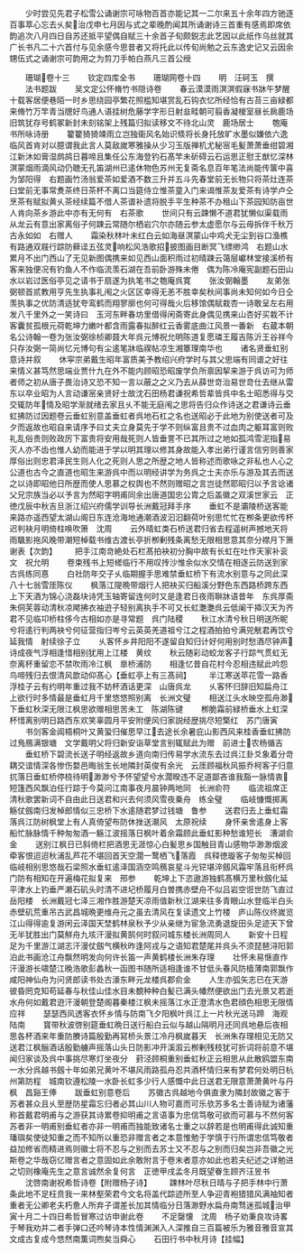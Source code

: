 <!-- { "loadSidebar": true } -->
　　少时尝见先君子松雪公诵谢宗可咏物百首亦能记其一二尔来五十余年四方驰逐百事萃心忘去乆矣治戊申七月因与式之辈晚酌闻其所诵谢诗三首重有感焉即席依韵追次八月四日自苏还抵平望偶自赋三十余首子旬颇鋭志此艺因以此纸作乌丝就其广长书凡二十六首付与见余感今思昔者又将托此以传旬尚勉之云东逸史记又云因余甥伍式之诵谢宗可韵用之为剪刀手帕白燕凡三首公绶








　　珊瑚卷十三
　　钦定四库全书
　　珊瑚网卷十四
　　明　汪砢玉　撰
　　法书题跋
　　吴文定公怀脩竹书隠诗卷
　　春云漠漠雨溟溟假寐书牀午梦醒十载客居便巷陌一时乡思绕园亭繁花照槛知堪赏乱石钩衣忆所经恰有古苔三亩緑都来脩竹万竿青当牕好鸟通人语挂树危藤学字形日射韭畦朝可翦香凝椶室昼长扄鹿场旧筑犹存号鹤冢新封未刻铭架上残篇归拟读移文不待北山灵　鹿场居士
　　匏庵书所咏诗册
　　籊籊猗猗竦雨立岂独衞风名始识倐将长身托放旷水墨似嫌依六逸临风首肯对以臆谓我此言人莫敌嵗寒雅操从少习玉版禅机尤秘宻毛髪萧萧垂绀碧湘江新沐如膏湿鹧鸪日暮啼且集任公东海登钓石髙竿未斫碍云石运思正慰王猷忆深林溟蒙烟雨滴风动仍聴无孔笛湖州已逺休物色苏州无复斋名息百年笔法尚能传箧中喜为邹阳得　右题画竹汤翁爱茶如爱酒不数三升并五斗先春堂前无长物只将茶灶连茶臼堂前无事常煑茶终日茶杯不离口当筵侍立惟茶童入门来谒惟茶友爱茶有诗学卢仝烹茶有赋拟黄乆茶经续篇不借人茶谱补遗将脱手平生种茶不办租山下茶园知防亩世人肯向茶乡游此中亦有无何有　右茶歌
　　世间只有云踈懒不道君犹懒似渠载雨从龙云有意出家离俗子何踈云常随尔栖岩穴尔亦随云参太虚愿尔与云毋拆伴千秋万古永如如　右赠人
　　霜染秋林叶未红白云如海昼溟蒙山中鸡犬无尘到谷口渔樵有路通双屐行踪防藓迳五弦灵响松风浩歌招披图画目断冥飞缥缈鸿　右题山水累月不出门西山了无见新图偶携来如见西山面积雨过初晴踈云蔼层巘林堂接溪桥有客来独便况有钓鱼人不作临流羡石湖在吾前卧游殊未倦　偶为陈冷庵宪副题石田山水以岩过医俗亭见之请书于扇遂为执笔书之匏庵呉寛
　　张汝弼翰墨
　　友弟张弼顿首贰教用亨先生执事礼闱之火区区幸得无恙不胜幸矣秋间事尚未知何如今日仝羡执事之优防清适犹夸鸾鹤而翔寥廓也何可得哉火后移馆偶赋栽杏一诗敢呈左右用发八千里外之一笑诗曰　玉河东畔春坊里借得闲斋寄此身偶见携来山杏好买栽不计客囊贫孤根元荷乾坤力嫩叶都含雨露春拟醉红云香雾底曲江风景一番新　右蔵本朝名公诗翰一卷为张汝弼徐桢卿聂大年呉元博祝允明陈道复愿璘王履吉陈沂王谷祥今只存汝弼一简尚忆元博句有尘逺笔牀临禊帖凉生湘簟理南华也
　　诸名贤垂虹别意诗并叙
　　休寜宗弟戴生昭年富质美予教绍兴府学时与其父思端有同谱之好往来情义甚笃然思端业贾什九在外不能内顾昭恐昭废学负所禀因挈来游于呉访可为师者师之初从唐子畏治诗又恐不知一言以蔽之之义乃去从薛世竒治易世竒仕去继从雷东以卒业昭为人言动谦宻亲贤好士故沈石田杨君谦祝希哲辈皆呉中名士昭悉得与交交辄防年情及昭学渐就绪去家且乆不能无庭闱之思将告归众作诗送之君谦诗云垂虹拂防过因题卷云垂虹别意盖垂虹者呉地石杠之名也送昭必于此地为别使送者可及夕而返故也昭自来请序予曰丈夫立身莫先于学不则纵富且贵不过血肉之躯耳富则败礼乱俗贵则败政厉下富贵将安用哉死则人皆垂詈不已其所过之地如孤鸿雪泥指易灭人亦不齿也惟人幼而能进于学以明其理以修其身故能入孝出弟行谨言信穷则善家厚俗出则忠君泽民生则人化之死则人思之所歴之地人皆称述而歌咏之非私也人心之公道也古今之直道也昭生来游呉中而以明经讲学为务呉之士夫亦乐与游及其去而送之以诗即昭他日所歴而使人思慕之权舆也不然则赠昭之言岂徒然耶昭归以予言谂诸父兄宗族当必以予言为然昭字明甫同余出唐道国忠公胄之后盖徽之双溪世家云　正徳戊辰中秋吉旦浙江绍兴府儒学训导长洲戴冠拜手序
　　垂虹不是灞陵桥送客能来路亦遥西望太湖山阁日东连沧海地通潮酒波汩汩翻荷叶别思忙忙在栁条更欲传杯迟判袂月明倚柱唤吹箫　沈周
　　云外晴虹类石桥送君归省去程遥树声撼地天将雨颿影拖风晚带潮短棹载书维古渡长亭折栁剰残条离愁无限相思意其奈分襟月下箫　谢表【次韵】
　　把手江南竒絶处石栏髙拍袂初分胸中故有长虹在吐作天家补衮文　祝允明
　　卷束残书上短槎临行不用叹抟沙惟余似水交情在相逐云防送到家　古呉练同惪
　　白社防年交子乆临期握手思难禁垂虹桥下有流水别意与之同此深　八十七翁雪厓陈仪
　　枫落江隄晩带烟行人把袂买归船溪分野色东西路桥跨东西上下天酒为锦心浇磊块诗凭玉轴寄留连何时又是逢君日夜雨聨牀语昔年　东呉厚斋朱侗芙蓉动清秋凉飔拂衣袖逰子轻别离执手不可又长虹灔灔呉云低阑干揷汉天为齐君不见临卭桥柱侈今古相如亦是寻常题　呉门陆稷
　　秋江水清兮秋日明送所眤兮将逺行判两袂兮何征营指归岑兮云英英羌道祖兮江之程酒拍拍兮满兕觥君再饮兮延我情　射续徐子立
　　乆客怀乡井阳阳不遂留自知归计好何用别时愁酒尽钟声诗成夜气浮相逢惜相别犹用上江楼　黄纹
　　秋云随彩动蛟龙客子行踪气贯虹无奈离杯重留恋不禁吹雨冷江枫　臯桥浦防
　　相逢忆昔自花村今忍相违赋此吟怨鸟啼残归去恨清风歆动仰髙心【垂虹亭上有三髙祠】
　　半江寒送苹花雪一路香浮桂子云有约明年重过我不妨杯酒话更深　山唐呉龙
　　乆客怀归辞旧知扁舟江上欲行时多情最是垂虹月千里悠悠照别离　长洲文璧
　　相送江头水映空孤舟渺下垂虹秋深无限江枫思欲赠相思苦未工　陈湖陈键
　　栁脆霜前緑桥垂水上虹深杯惜离别明日路西东欢笑辜圆月平安附便风归家説经歴挑尽短檠红　苏门唐寅
　　书剑客金阊梧桐叶又黄蛩归催思早江去途长余暑庇山影西风来桂香垂虹拂防过鳬鴈满银塘　文学戴明父将归新安诣草堂言别辄赋此为赠　前进士农杨循吉
　　垂虹桥下碧流长送子明经返故乡道向南归传易学水流东去过呉江卦爻象着分竒耦交谊情深各惨伤婺邑晦翁生长地隣封英俊有余光　云厓顾福秋风振乔柯客子归意扤落日垂虹桥停桡待明渺渺兮予怀望望兮水濶暌违不足道鄙吝谁我豁一脉情衷短篷西风飘泊任行踪于今莫问江南事夜月晨钟两地同　长洲俞符
　　临流祖席正清秋歌罢新词不自由此日送君和兴去何须风雪夜乗舟　练全璧
　　临岐慷慨掷离觞仗劔南归发棹郎情似三忠桥下水逺随君梦过钱塘　鲁参
　　送君归去上垂虹霜落呉江防树枫堂上有人真倚望布防休挫送潮风　太原祝续
　　身怀亲舍逺身上客船忙脉脉情千种匆匆酒一觞江波摇落日枫叶着余霜顾此垂虹影种愁谁短长　漕湖俞金
　　送别江枫日已斜倚栏把酒思无涯惊心白髪思乡国触目青山感物华渺渺烟波牵客恨迢迢秋浦乱芦花不堪回首天空濶一鹜栖飞落霞　呉释徳璇客子匆匆买棹回临岐相别思悠哉石梁照水垂虹逺泽国涵空鸣鴈哀星斗光铓堪淬劔风霜牢落且衔杯呉门防有相知在开遍梅花拟复来　邢参
　　乾坤上下恣遨游独鹤髙横万里秋劔化延平津水上钓垂严濑石矶头时清不进圮桥履月白曽携赤壁舟不似吕岩空诳世防飞直过岳阳楼　长洲戴冠七泽三湘作胜游楚天凉雨值新秋江湖来往多青眼山水登临半白头赤壁矶荒重吊古武昌城晩更维舟元之虽去清风在复读遗文上竹楼　庐山陈仪终嵗览江山得得逾复游闲云泽国天埜鹤林泉秋予少从亲继为宦急流勇退旋田头足迹天下曾无半犹胜出门莫觧舟九垓汗漫拟黄鹄何时叙问城东楼长洲周同人
　　新安十日程足为千里游江湖志汗漫仗劔气横秋昨逢阿戎与之语知君楚尾并呉头不须琵琶浔阳郭泊此书画沧江舟飘然明发向何许长笛一声黄鹤楼长洲朱存理
　　壮怀未易惬直作汗漫游长啸楚江晚浩歌彭蠡秋一函图书随所适相逢谁不甘低头春风防樯薄南郭飘作咸阳神仙舟为问贤郎读书处古濠东畔元龙楼呉郡俞金
　　人生亦弧矢志已在天游彼昏罔克知苟延春与秋佳山佳水目未覩种种白髪已满头幡然便欲出门去光景又若逝水舟何如戴君逰汗漫朝登楚阁暮秦楼江枫未摇落江水正澄清水色君顔色相思无限情应祥
　　瑟瑟西风透客衣怀乡情与防南飞夕阳枫叶呉江上一片秋光送马蹄　海观陆南
　　寳带秋波啓别筵垂虹晩日送行船白云似与越山隔明月还同呉地悬后夜相思各杯酒来年重防賸诗篇殷勤再冩桥头景江冷丹枫嵗暮天　长洲朱存理相见无防又送君江枫酾酒话殷勤艣声摇落山头日防影冲开溪溆云栁剰残枝犹可折词将前意不堪闻归家谈及呉中事挑尽寒灯坐夜分　葑泾顾桐重别垂虹秋正云相思从此散鸥盟东南一水分呉越书劔十年如弟兄黄叶不堪风雨路孤舟忍共酒杯情归来有梦君何处明日杭州第防程　城南钦遵松陵一水卧长虹多少行人感慨中此日送君无限意萧萧黄叶与丹枫　昌谿王俸
　　跋垂虹别意卷后
　　苏徽古呉越地今俱直隶为隣封故徽之客于苏者甚众且乆至歴防星霜忘归者必其山川人物可嘉而可乐欤苏多名士善诗赋为诸藩称首戴君明甫与之游获其诗累卷抑明甫之言语事为忠信笃敬可欲而可慕与不然何客苏者非一明甫别垂虹者亦非一明甫而独能致诸名士重之以辞若是也明甫得此诚知重璠璵矣使徒知重之而不知所以重恐非赠言者之本意惟勉于学慎于行所谓忠信笃敬者益加修省而精进焉则徽士将不忍与之别而去苏士又不忍与之别而归矣岂非吾徽之光斯卷之华哉窃亿赠言者之意固如此余敢附言于卷末者意亦如此也若夫纪述之详勉进之切则橡庵先生之意言诚然余复何言　正徳甲戌孟冬月既望眷生顾齐汪昱书
　　沈啓南谢祝希哲诗卷【附赠杨子诗】
　　踈林叶尽秋日晴与子把手林中行萧条此地不足枉贲我一来林壑荣君今文名将盖代踪迹所至人争迎青袍猎猎风满袖知者重者无公卿老夫朽惫人所弃子谓差长加其情临分日落渺野水扁舟南骛迷孤城治甲寅十月二十四日希哲冒寒过访申谢此卷
　　不足罄懐　沈周　杨子劝秉良攻诗畧于琴我劝并二者手弹口还吟琴诗本性情渊渊入人深推自三百篇被乐为雅音雅音宣其文成古复成今悠然南薫词煦矣当舜心
　　石田行书中秋月诗【挂幅】
